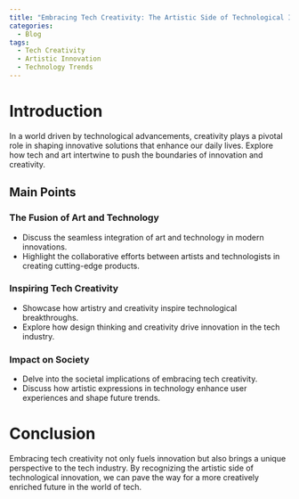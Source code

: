 ```yaml
---
title: "Embracing Tech Creativity: The Artistic Side of Technological Innovation"
categories:
  - Blog
tags:
  - Tech Creativity
  - Artistic Innovation
  - Technology Trends
---
```


# Introduction
In a world driven by technological advancements, creativity plays a pivotal role in shaping innovative solutions that enhance our daily lives. Explore how tech and art intertwine to push the boundaries of innovation and creativity.

## Main Points
### The Fusion of Art and Technology
- Discuss the seamless integration of art and technology in modern innovations.
- Highlight the collaborative efforts between artists and technologists in creating cutting-edge products.

### Inspiring Tech Creativity
- Showcase how artistry and creativity inspire technological breakthroughs.
- Explore how design thinking and creativity drive innovation in the tech industry.

### Impact on Society
- Delve into the societal implications of embracing tech creativity.
- Discuss how artistic expressions in technology enhance user experiences and shape future trends.

# Conclusion
Embracing tech creativity not only fuels innovation but also brings a unique perspective to the tech industry. By recognizing the artistic side of technological innovation, we can pave the way for a more creatively enriched future in the world of tech.
